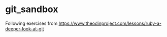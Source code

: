 # git_sandbox
Following exercises from https://www.theodinproject.com/lessons/ruby-a-deeper-look-at-git
